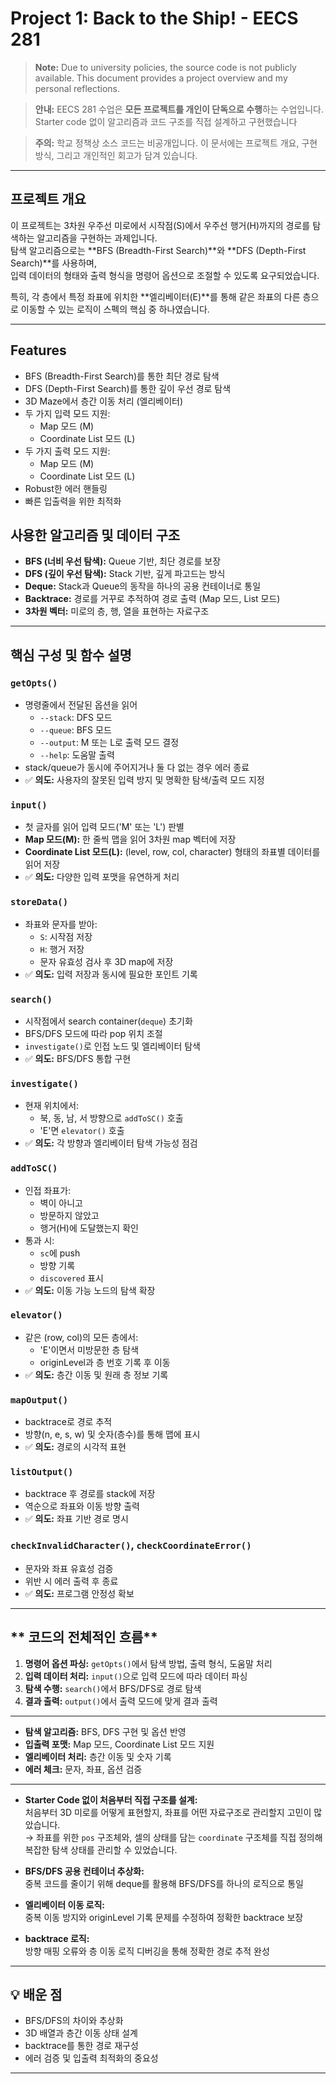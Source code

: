 # Project 1: Back to the Ship! - EECS 281

> **Note:** Due to university policies, the source code is not publicly available. This document provides a project overview and my personal reflections.

> **안내:** EECS 281 수업은 **모든 프로젝트를 개인이 단독으로 수행**하는 수업입니다.  
> Starter code 없이 알고리즘과 코드 구조를 직접 설계하고 구현했습니다

> **주의:** 학교 정책상 소스 코드는 비공개입니다. 이 문서에는 프로젝트 개요, 구현 방식, 그리고 개인적인 회고가 담겨 있습니다.

---
## 프로젝트 개요
이 프로젝트는 3차원 우주선 미로에서 시작점(S)에서 우주선 행거(H)까지의 경로를 탐색하는 알고리즘을 구현하는 과제입니다.  
탐색 알고리즘으로는 **BFS (Breadth-First Search)**와 **DFS (Depth-First Search)**를 사용하며,  
입력 데이터의 형태와 출력 형식을 명령어 옵션으로 조절할 수 있도록 요구되었습니다.

특히, 각 층에서 특정 좌표에 위치한 **엘리베이터(E)**를 통해 같은 좌표의 다른 층으로 이동할 수 있는 로직이 스펙의 핵심 중 하나였습니다.

---
## Features
- BFS (Breadth-First Search)를 통한 최단 경로 탐색
- DFS (Depth-First Search)를 통한 깊이 우선 경로 탐색
- 3D Maze에서 층간 이동 처리 (엘리베이터)
- 두 가지 입력 모드 지원: 
  - Map 모드 (M)
  - Coordinate List 모드 (L)
- 두 가지 출력 모드 지원:
  - Map 모드 (M)
  - Coordinate List 모드 (L)
- Robust한 에러 핸들링
- 빠른 입출력을 위한 최적화
## 사용한 알고리즘 및 데이터 구조
- **BFS (너비 우선 탐색):** Queue 기반, 최단 경로를 보장
- **DFS (깊이 우선 탐색):** Stack 기반, 깊게 파고드는 방식
- **Deque:** Stack과 Queue의 동작을 하나의 공용 컨테이너로 통일
- **Backtrace:** 경로를 거꾸로 추적하여 경로 출력 (Map 모드, List 모드)
- **3차원 벡터:** 미로의 층, 행, 열을 표현하는 자료구조

---

## 핵심 구성 및 함수 설명

### `getOpts()`
- 명령줄에서 전달된 옵션을 읽어
  - `--stack`: DFS 모드
  - `--queue`: BFS 모드
  - `--output`: M 또는 L로 출력 모드 결정
  - `--help`: 도움말 출력
- stack/queue가 동시에 주어지거나 둘 다 없는 경우 에러 종료
- ✅ **의도:** 사용자의 잘못된 입력 방지 및 명확한 탐색/출력 모드 지정

### `input()`
- 첫 글자를 읽어 입력 모드('M' 또는 'L') 판별
- **Map 모드(M):** 한 줄씩 맵을 읽어 3차원 map 벡터에 저장
- **Coordinate List 모드(L):** (level, row, col, character) 형태의 좌표별 데이터를 읽어 저장
- ✅ **의도:** 다양한 입력 포맷을 유연하게 처리

### `storeData()`
- 좌표와 문자를 받아:
  - `S`: 시작점 저장
  - `H`: 행거 저장
  - 문자 유효성 검사 후 3D map에 저장
- ✅ **의도:** 입력 저장과 동시에 필요한 포인트 기록

### `search()`
- 시작점에서 search container(`deque`) 초기화
- BFS/DFS 모드에 따라 pop 위치 조절
- `investigate()`로 인접 노드 및 엘리베이터 탐색
- ✅ **의도:** BFS/DFS 통합 구현

### `investigate()`
- 현재 위치에서:
  - 북, 동, 남, 서 방향으로 `addToSC()` 호출
  - 'E'면 `elevator()` 호출
- ✅ **의도:** 각 방향과 엘리베이터 탐색 가능성 점검

### `addToSC()`
- 인접 좌표가:
  - 벽이 아니고
  - 방문하지 않았고
  - 행거(H)에 도달했는지 확인
- 통과 시:
  - `sc`에 push
  - 방향 기록
  - `discovered` 표시
- ✅ **의도:** 이동 가능 노드의 탐색 확장

### `elevator()`
- 같은 (row, col)의 모든 층에서:
  - 'E'이면서 미방문한 층 탐색
  - originLevel과 층 번호 기록 후 이동
- ✅ **의도:** 층간 이동 및 원래 층 정보 기록

### `mapOutput()`
- backtrace로 경로 추적
- 방향(n, e, s, w) 및 숫자(층수)를 통해 맵에 표시
- ✅ **의도:** 경로의 시각적 표현

### `listOutput()`
- backtrace 후 경로를 stack에 저장
- 역순으로 좌표와 이동 방향 출력
- ✅ **의도:** 좌표 기반 경로 명시

### `checkInvalidCharacter()`, `checkCoordinateError()`
- 문자와 좌표 유효성 검증
- 위반 시 에러 출력 후 종료
- ✅ **의도:** 프로그램 안정성 확보

---

## ** 코드의 전체적인 흐름**
1. **명령어 옵션 파싱:** `getOpts()`에서 탐색 방법, 출력 형식, 도움말 처리
2. **입력 데이터 처리:** `input()`으로 입력 모드에 따라 데이터 파싱
3. **탐색 수행:** `search()`에서 BFS/DFS로 경로 탐색
4. **결과 출력:** `output()`에서 출력 모드에 맞게 결과 출력

---
- **탐색 알고리즘:** BFS, DFS 구현 및 옵션 반영
- **입출력 포맷:** Map 모드, Coordinate List 모드 지원
- **엘리베이터 처리:** 층간 이동 및 숫자 기록
- **에러 체크:** 문자, 좌표, 옵션 검증

---
- **Starter Code 없이 처음부터 직접 구조를 설계:**  
  처음부터 3D 미로를 어떻게 표현할지, 좌표를 어떤 자료구조로 관리할지 고민이 많았습니다.  
  → 좌표를 위한 `pos` 구조체와, 셀의 상태를 담는 `coordinate` 구조체를 직접 정의해 복잡한 탐색 상태를 관리할 수 있었습니다.

- **BFS/DFS 공용 컨테이너 추상화:**  
  중복 코드를 줄이기 위해 deque를 활용해 BFS/DFS를 하나의 로직으로 통일

- **엘리베이터 이동 로직:**  
  중복 이동 방지와 originLevel 기록 문제를 수정하여 정확한 backtrace 보장

- **backtrace 로직:**  
  방향 매핑 오류와 층 이동 로직 디버깅을 통해 정확한 경로 추적 완성

---

## 💡 배운 점
- BFS/DFS의 차이와 추상화
- 3D 배열과 층간 이동 상태 설계
- backtrace를 통한 경로 재구성
- 에러 검증 및 입출력 최적화의 중요성

---
